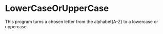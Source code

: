 # LowerCaseOrUpperCase
This program turns a chosen letter from the alphabet(A-Z) to a lowercase or uppercase.
